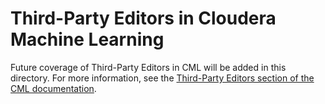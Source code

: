 # Third-Party Editors in Cloudera Machine Learning
Future coverage of Third-Party Editors in CML will be added in this directory.
For more information, see the [Third-Party Editors section of the CML documentation](https://docs.cloudera.com/machine-learning/cloud/projects/topics/ml-editors.html).
